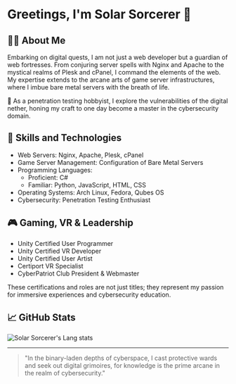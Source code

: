 # Greetings, I'm Solar Sorcerer 🌌

## 🧙‍♂️ About Me
Embarking on digital quests, I am not just a web developer but a guardian of web fortresses. From conjuring server spells with Nginx and Apache to the mystical realms of Plesk and cPanel, I command the elements of the web. My expertise extends to the arcane arts of game server infrastructures, where I imbue bare metal servers with the breath of life.

🔐 As a penetration testing hobbyist, I explore the vulnerabilities of the digital nether, honing my craft to one day become a master in the cybersecurity domain.

## 🔮 Skills and Technologies
- Web Servers: Nginx, Apache, Plesk, cPanel
- Game Server Management: Configuration of Bare Metal Servers
- Programming Languages: 
  - Proficient: C#
  - Familiar: Python, JavaScript, HTML, CSS
- Operating Systems: Arch Linux, Fedora, Qubes OS
- Cybersecurity: Penetration Testing Enthusiast

## 🎮 Gaming, VR & Leadership
- Unity Certified User Programmer
- Unity Certified VR Developer
- Unity Certified User Artist
- Certiport VR Specialist
- CyberPatriot Club President & Webmaster

These certifications and roles are not just titles; they represent my passion for immersive experiences and cybersecurity education.

## 📈 GitHub Stats
![Solar Sorcerer's Lang stats]([link-to-github-stats](https://github-readme-stats.vercel.app/api?username=SolarSorcerer)](https://github.com/anuraghazra/github-readme-stats))

---

> "In the binary-laden depths of cyberspace, I cast protective wards and seek out digital grimoires, for knowledge is the prime arcane in the realm of cybersecurity."
